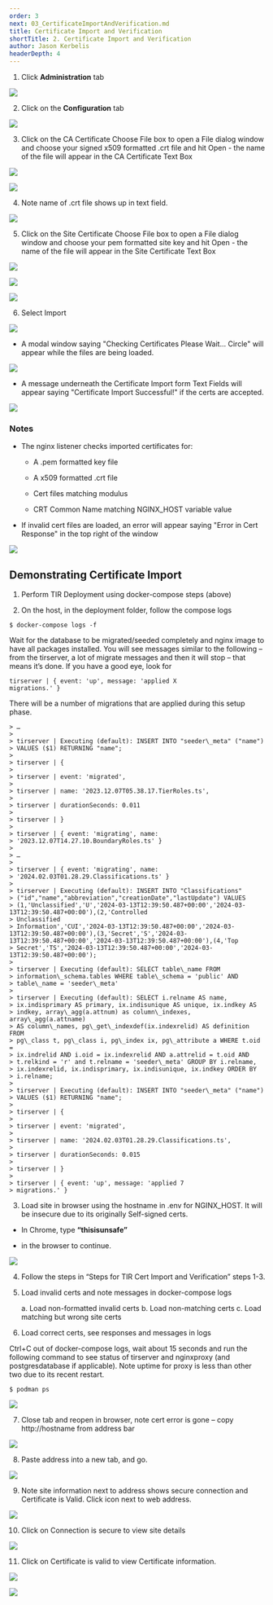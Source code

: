 ```yaml
---
order: 3
next: 03_CertificateImportAndVerification.md
title: Certificate Import and Verification
shortTitle: 2. Certificate Import and Verification
author: Jason Kerbelis
headerDepth: 4
---
```


1.  Click **Administration** tab

![](../../assets/deployment-guide/image8.png "")

2.  Click on the **Configuration** tab

![](../../assets/deployment-guide/image9.png "")

3.  Click on the CA Certificate Choose File box to open a File dialog window and choose your signed x509 formatted .crt file and hit Open - the name of the file will appear in the CA Certificate Text Box

![](../../assets/deployment-guide/image10.png "")

![](../../assets/deployment-guide/image11.png "")

4.  Note name of .crt file shows up in text field.

![](../../assets/deployment-guide/image12.png "")

5.  Click on the Site Certificate Choose File box to open a File dialog window and choose your pem formatted site key and hit Open - the name of the file will appear in the Site Certificate Text Box

![](../../assets/deployment-guide/image13.png "")

![](../../assets/deployment-guide/image14.png "")

![](../../assets/deployment-guide/image15.png "")

6.  Select Import

![](../../assets/deployment-guide/image15.png "")

-   A modal window saying "Checking Certificates Please Wait... Circle" will appear while the files are being loaded.

![](../../assets/deployment-guide/image16.png "")

-   A message underneath the Certificate Import form Text Fields will appear saying "Certificate Import Successful!" if the certs are accepted.

![](../../assets/deployment-guide/image17.png "")

### Notes

-   The nginx listener checks imported certificates for:

    -   A .pem formatted key file

    -   A x509 formatted .crt file

    -   Cert files matching modulus

    -   CRT Common Name matching NGINX\_HOST variable value

-   If invalid cert files are loaded, an error will appear saying "Error in Cert Response" in the top right of the window

![](../../assets/deployment-guide/image18.png "")

## Demonstrating Certificate Import

1.  Perform TIR Deployment using docker-compose steps (above)

2.  On the host, in the deployment folder, follow the compose logs

```
$ docker-compose logs -f
```

Wait for the database to be migrated/seeded completely and nginx image to have all packages installed. You will see messages similar to the following – from the tirserver, a lot of migrate messages and then it will stop – that means it’s done. If you have a good eye, look for

```
tirserver | { event: 'up', message: 'applied X
migrations.' }
```

There will be a number of migrations that are applied during this setup phase.

```
> …
>
> tirserver | Executing (default): INSERT INTO "seeder\_meta" ("name")
> VALUES ($1) RETURNING "name";
>
> tirserver | {
>
> tirserver | event: 'migrated',
>
> tirserver | name: '2023.12.07T05.38.17.TierRoles.ts',
>
> tirserver | durationSeconds: 0.011
>
> tirserver | }
>
> tirserver | { event: 'migrating', name:
> '2023.12.07T14.27.10.BoundaryRoles.ts' }
>
> …
>
> tirserver | { event: 'migrating', name:
> '2024.02.03T01.28.29.Classifications.ts' }
>
> tirserver | Executing (default): INSERT INTO "Classifications"
> ("id","name","abbreviation","creationDate","lastUpdate") VALUES
> (1,'Unclassified','U','2024-03-13T12:39:50.487+00:00','2024-03-13T12:39:50.487+00:00'),(2,'Controlled
> Unclassified
> Information','CUI','2024-03-13T12:39:50.487+00:00','2024-03-13T12:39:50.487+00:00'),(3,'Secret','S','2024-03-13T12:39:50.487+00:00','2024-03-13T12:39:50.487+00:00'),(4,'Top
> Secret','TS','2024-03-13T12:39:50.487+00:00','2024-03-13T12:39:50.487+00:00');
>
> tirserver | Executing (default): SELECT table\_name FROM
> information\_schema.tables WHERE table\_schema = 'public' AND
> table\_name = 'seeder\_meta'
>
> tirserver | Executing (default): SELECT i.relname AS name,
> ix.indisprimary AS primary, ix.indisunique AS unique, ix.indkey AS
> indkey, array\_agg(a.attnum) as column\_indexes, array\_agg(a.attname)
> AS column\_names, pg\_get\_indexdef(ix.indexrelid) AS definition FROM
> pg\_class t, pg\_class i, pg\_index ix, pg\_attribute a WHERE t.oid =
> ix.indrelid AND i.oid = ix.indexrelid AND a.attrelid = t.oid AND
> t.relkind = 'r' and t.relname = 'seeder\_meta' GROUP BY i.relname,
> ix.indexrelid, ix.indisprimary, ix.indisunique, ix.indkey ORDER BY
> i.relname;
>
> tirserver | Executing (default): INSERT INTO "seeder\_meta" ("name")
> VALUES ($1) RETURNING "name";
>
> tirserver | {
>
> tirserver | event: 'migrated',
>
> tirserver | name: '2024.02.03T01.28.29.Classifications.ts',
>
> tirserver | durationSeconds: 0.015
>
> tirserver | }
>
> tirserver | { event: 'up', message: 'applied 7
> migrations.' }
```
3.  Load site in browser using the hostname in .env for NGINX_HOST. It will be insecure due to its originally Self-signed certs.

-   In Chrome, type **“thisisunsafe”**

-   in the browser to continue.

![](../../assets/deployment-guide/image19.png "")

4.  Follow the steps in “Steps for TIR Cert Import and Verification” steps 1-3.

5.  Load invalid certs and note messages in docker-compose logs

    a.  Load non-formatted invalid certs
    b.  Load non-matching certs
    c.  Load matching but wrong site certs

6.  Load correct certs, see responses and messages in logs

Ctrl+C out of docker-compose logs, wait about 15 seconds and run the following command to see status of tirserver and nginxproxy (and postgresdatabase if applicable). Note uptime for proxy is less than other two due to its recent restart.

```
$ podman ps
```

![](../../assets/deployment-guide/image20.png "")

7.  Close tab and reopen in browser, note cert error is gone – copy
    http://hostname from address bar

![](../../assets/deployment-guide/image21.png "")

8.  Paste address into a new tab, and go.

![](../../assets/deployment-guide/image22.png "")

9.  Note site information next to address shows secure connection and
    Certificate is Valid. Click icon next to web address.

![](../../assets/deployment-guide/image23.png "")

10.  Click on Connection is secure to view site details

![](../../assets/deployment-guide/image24.png "")

11.  Click on Certificate is valid to view Certificate information.

![](../../assets/deployment-guide/image25.png "")

![](../../assets/deployment-guide/image26.png "")